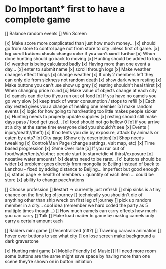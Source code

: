 # Do Important* first to have a complete game

<!-- Next -->
[] Balance random events
[] Win Screen

<!-- Picky -->
[x] Make score more complicated than just how much money... 
[x] should go from store to control page not from store to city unless first of game.
[x] log scroll buttons should change color if you can't scroll further
[x] When done hunting should go back to moving
[x] Hunting should be added to logs
[x] weather is being calculated badly
[x] Having more than one event a day...
[x] enter to submit name
[x] scroll through logs
[x] Make weather changes effect things
[x] change weather
[x] If only 2 members left they can only die from sickness not random death
[x] show dark when resting
[x] Make buttons you can't use show up grey
[x] resting shouldn't heal thirst
[x] When changing price round
[x] Make value of objects change at each city
[x] camels can die too if you run out of food
[x] If you have no camels you go very slow
[x] keep track of water consumption / stops to refill
[x] Each day rested gives you a change of healing one member
[x] make random events
[x] logic for how going to hard/eating too little makes people sicker
[x] Hunting needs to properly update supplies
[x] resting should still make days pass / food get used...
[x] food should not go bellow 0
[x] if you arrive at a city at the same time everyone died you shouldn't see 
[x] Events ( injury/death//theft) 
[x] If no tents you die by exposure, attack by animals or eaten by ants?
[x] City page (Show city description)
[x] Shop needs tweaking
[x] Control/Main Page (change settings, visit map, etc) 
[x] Time based progression
[x] Game Over lose
[x] If you run out of food/water/tents/clothes people start to starve/die of thirst/exposure
[x] negative water amounts?
[x] deaths need to be rarer...
[x] buttons should be wider
[x] problem: goes directly from mongolia to Beijing instead of back to Lanzhou - fixed by adding distance to Beijing... imperfect but good enough
[x] status page => health of members + quantity of each item ... could be store
[x] ability to change pace/rations

<!-- Nice to have but not necessary -->
[] Choose profession
[] Restart -> currently just refresh
[] ship sinks is a tiny chance on the first leg of journey
[] technically you shouldn't die of anything other than ship wreck on first leg of journey
[] pick up random member in a city... cool idea (remember we hard coded the party as 5 multiple times though...)
[] How much camels can carry effects how much you can carry
[] Talk
[] Make load matter in game by making camels only carry a certain amount each

<!-- Cool but not necessary -->
[] Raiders mini game
[] Decentralized (nft?)
[] Traveling caravan animation
[] hover over buttons to see what city
[] on lose screen make background a dark gravestone

<!-- Hard -->
[x] Hunting mini game
[x] Mobile Friendly
[x] Music
[] If I need more room some buttons are the same might save space by having more than one scene they're shown on in button initiation




